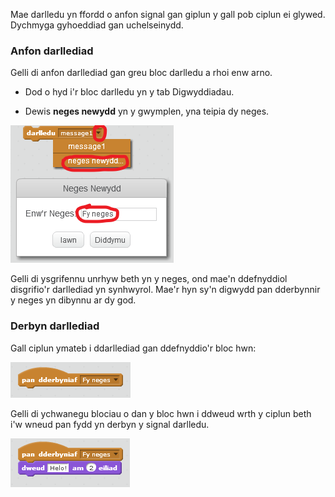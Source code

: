 Mae darlledu yn ffordd o anfon signal gan giplun y gall pob ciplun ei glywed. Dychmyga gyhoeddiad gan uchelseinydd.

### Anfon darllediad

Gelli di anfon darllediad gan greu bloc darlledu a rhoi enw arno.

+ Dod o hyd i'r bloc darlledu yn y tab Digwyddiadau.

+ Dewis **neges newydd** yn y gwymplen, yna teipia dy neges.

![Creu darllediad](images/create-a-broadcast.png)

Gelli di ysgrifennu unrhyw beth yn y neges, ond mae'n ddefnyddiol disgrifio'r darllediad yn synhwyrol. Mae'r hyn sy'n digwydd pan dderbynnir y neges yn dibynnu ar dy god.

### Derbyn darllediad

Gall ciplun ymateb i ddarllediad gan ddefnyddio'r bloc hwn:

![Derbyn darllediad](images/receive-a-broadcast.png)

Gelli di ychwanegu blociau o dan y bloc hwn i ddweud wrth y ciplun beth i'w wneud pan fydd yn derbyn y signal darlledu.

![Derbyn enghraifft](images/receive-example.png)